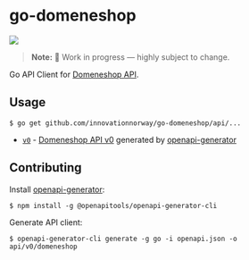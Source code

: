 # go-domeneshop

![](https://github.com/innovationnorway/go-domeneshop/workflows/build-test/badge.svg)

> **Note:** 🚧 Work in progress — highly subject to change.

Go API Client for [Domeneshop API](https://api.domeneshop.no/docs/).

## Usage

```
$ go get github.com/innovationnorway/go-domeneshop/api/...
```

- [`v0`](api/v0/domeneshop) - [Domeneshop API v0](https://api.domeneshop.no/docs/) generated by [openapi-generator](https://github.com/OpenAPITools/openapi-generator)

## Contributing

Install [openapi-generator](https://github.com/OpenAPITools/openapi-generator):

```
$ npm install -g @openapitools/openapi-generator-cli
```

Generate API client:

```
$ openapi-generator-cli generate -g go -i openapi.json -o api/v0/domeneshop
```
